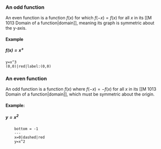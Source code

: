 ### An odd function

An even function is a function $f(x)$ for which $f(-x) = f(x)$ for all $x$ in its [[M 1013 Domain of a function|domain]], meaning its graph is symmetric about the y-axis.

#### Example
##### $f(x) = x³$
```desmos-graph
y=x^3
(0,0)|red|label:(0,0)

```

### An even function

An odd function is a function $f(x$) where $f(-x) = -f(x)$ for all $x$ in its [[M 1013 Domain of a function|domain]], which must be symmetric about the origin.

#### Example: 
##### $y = x^2$
```desmos-graph
	bottom = -1
	---
	x=0|dashed|red
	y=x^2
```